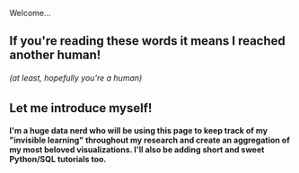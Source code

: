 Welcome...
## If you're reading these words it means I reached another human!
###### (at least, hopefully you're a human) 
## Let me introduce myself!

#### I'm a huge data nerd who will be using this page to keep track of my "invisible learning" throughout my research and create an aggregation of my most beloved visualizations. I'll also be adding short and sweet Python/SQL tutorials too. 
